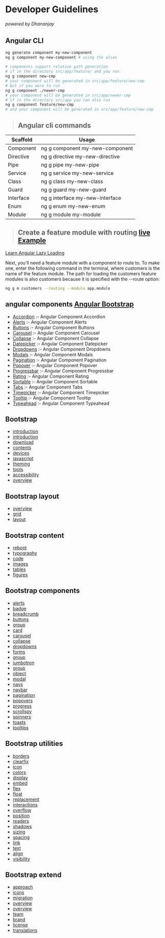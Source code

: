 # Developer Guidelines 
###### powered by Dhananjay 

## Angular CLI
```bash
ng generate component my-new-component
ng g component my-new-component # using the alias 
 
# components support relative path generation 
# if in the directory src/app/feature/ and you run 
ng g component new-cmp
# your component will be generated in src/app/feature/new-cmp 
# but if you were to run 
ng g component ./newer-cmp
# your component will be generated in src/app/newer-cmp 
# if in the directory src/app you can also run 
ng g component feature/new-cmp
# and your component will be generated in src/app/feature/new-cmp 
```
> ## Angular cli commands

|Scaffold|	Usage |
|--------|	-------- |
| Component	| ng g component my-new-component |
| Directive	| ng g directive my-new-directive |
| Pipe	| ng g pipe my-new-pipe |
| Service	| ng g service my-new-service |
| Class	| ng g class my-new-class |
| Guard	| ng g guard my-new-guard |
| Interface	| ng g interface my-new-interface |
| Enum	| ng g enum my-new-enum |
| Module	| ng g module my-module |

> ## Create a feature module with routing [live Example](https://stackblitz.com/angular/eydbdkevjmb?file=src%2Fapp%2Fapp-routing.module.ts) 

[Learn Angular Lazy Loading](https://angular.io/guide/lazy-loading-ngmodules)

Next, you’ll need a feature module with a component to route to. To make one, enter the following command in the terminal, where customers is the name of the feature module. The path for loading the customers feature modules is also customers because it is specified with the --route option:

```bash
ng g m customers --routing --module app.module

```
## angular components [Angular Bootstrap](https://valor-software.com/ngx-bootstrap/#/documentation#getting-started)
- [Accordion](https://valor-software.com/ngx-bootstrap/#accordion) :-  Angular Component Accordion
- [Alerts](https://valor-software.com/ngx-bootstrap/#alerts) :-  Angular Component Alerts
- [Buttons](https://valor-software.com/ngx-bootstrap/#buttons) :-  Angular Component Buttons
- [Carousel](https://valor-software.com/ngx-bootstrap/#carousel) :-  Angular Component Carousel
- [Collapse](https://valor-software.com/ngx-bootstrap/#collapse) :-  Angular Component Collapse
- [Datepicker](https://valor-software.com/ngx-bootstrap/#datepicker) :-  Angular Component Datepicker
- [Dropdowns](https://valor-software.com/ngx-bootstrap/#dropdowns) :-  Angular Component Dropdowns
- [Modals](https://valor-software.com/ngx-bootstrap/#modals) :-  Angular Component Modals
- [Pagination](https://valor-software.com/ngx-bootstrap/#pagination) :-  Angular Component Pagination
- [Popover](https://valor-software.com/ngx-bootstrap/#popover) :-  Angular Component Popover
- [Progressbar](https://valor-software.com/ngx-bootstrap/#progressbar) :-  Angular Component Progressbar
- [Rating](https://valor-software.com/ngx-bootstrap/#rating) :-  Angular Component Rating
- [Sortable](https://valor-software.com/ngx-bootstrap/#sortable) :-  Angular Component Sortable
- [Tabs](https://valor-software.com/ngx-bootstrap/#tabs) :-  Angular Component Tabs
- [Timepicker](https://valor-software.com/ngx-bootstrap/#timepicker) :-  Angular Component Timepicker
- [Tooltip](https://valor-software.com/ngx-bootstrap/#tooltip) :-  Angular Component Tooltip
- [Typeahead](https://valor-software.com/ngx-bootstrap/#typeahead) :-  Angular Component Typeahead
## Bootstrap
- [introduction](https://getbootstrap.com/docs/4.5/getting-started/introduction)
- [introduction](https://getbootstrap.com/docs/4.5/getting-started/introduction)
- [download](https://getbootstrap.com/docs/4.5/getting-started/download)
- [contents](https://getbootstrap.com/docs/4.5/getting-started/contents)
- [devices](https://getbootstrap.com/docs/4.5/getting-started/browsers-devices)
- [javascript](https://getbootstrap.com/docs/4.5/getting-started/javascript)
- [theming](https://getbootstrap.com/docs/4.5/getting-started/theming)
- [tools](https://getbootstrap.com/docs/4.5/getting-started/build-tools)
- [accessibility](https://getbootstrap.com/docs/4.5/getting-started/accessibility)
- [overview](https://getbootstrap.com/docs/4.5/layout/overview)
## Bootstrap layout
- [overview](https://getbootstrap.com/docs/4.5/layout/overview)
- [grid](https://getbootstrap.com/docs/4.5/layout/grid)
- [layout](https://getbootstrap.com/docs/4.5/layout/utilities-for-layout)
## Bootstrap content
- [reboot](https://getbootstrap.com/docs/4.5/content/reboot)
- [typography](https://getbootstrap.com/docs/4.5/content/typography)
- [code](https://getbootstrap.com/docs/4.5/content/code)
- [images](https://getbootstrap.com/docs/4.5/content/images)
- [tables](https://getbootstrap.com/docs/4.5/content/tables)
- [figures](https://getbootstrap.com/docs/4.5/content/figures)
## Bootstrap components
- [alerts](https://getbootstrap.com/docs/4.5/components/alerts)
- [badge](https://getbootstrap.com/docs/4.5/components/badge)
- [breadcrumb](https://getbootstrap.com/docs/4.5/components/breadcrumb)
- [buttons](https://getbootstrap.com/docs/4.5/components/buttons)
- [group](https://getbootstrap.com/docs/4.5/components/button-group)
- [card](https://getbootstrap.com/docs/4.5/components/card)
- [carousel](https://getbootstrap.com/docs/4.5/components/carousel)
- [collapse](https://getbootstrap.com/docs/4.5/components/collapse)
- [dropdowns](https://getbootstrap.com/docs/4.5/components/dropdowns)
- [forms](https://getbootstrap.com/docs/4.5/components/forms)
- [group](https://getbootstrap.com/docs/4.5/components/input-group)
- [jumbotron](https://getbootstrap.com/docs/4.5/components/jumbotron)
- [group](https://getbootstrap.com/docs/4.5/components/list-group)
- [object](https://getbootstrap.com/docs/4.5/components/media-object)
- [modal](https://getbootstrap.com/docs/4.5/components/modal)
- [navs](https://getbootstrap.com/docs/4.5/components/navs)
- [navbar](https://getbootstrap.com/docs/4.5/components/navbar)
- [pagination](https://getbootstrap.com/docs/4.5/components/pagination)
- [popovers](https://getbootstrap.com/docs/4.5/components/popovers)
- [progress](https://getbootstrap.com/docs/4.5/components/progress)
- [scrollspy](https://getbootstrap.com/docs/4.5/components/scrollspy)
- [spinners](https://getbootstrap.com/docs/4.5/components/spinners)
- [toasts](https://getbootstrap.com/docs/4.5/components/toasts)
- [tooltips](https://getbootstrap.com/docs/4.5/components/tooltips)
## Bootstrap utilities
- [borders](https://getbootstrap.com/docs/4.5/utilities/borders)
- [clearfix](https://getbootstrap.com/docs/4.5/utilities/clearfix)
- [icon](https://getbootstrap.com/docs/4.5/utilities/close-icon)
- [colors](https://getbootstrap.com/docs/4.5/utilities/colors)
- [display](https://getbootstrap.com/docs/4.5/utilities/display)
- [embed](https://getbootstrap.com/docs/4.5/utilities/embed)
- [flex](https://getbootstrap.com/docs/4.5/utilities/flex)
- [float](https://getbootstrap.com/docs/4.5/utilities/float)
- [replacement](https://getbootstrap.com/docs/4.5/utilities/image-replacement)
- [interactions](https://getbootstrap.com/docs/4.5/utilities/interactions)
- [overflow](https://getbootstrap.com/docs/4.5/utilities/overflow)
- [position](https://getbootstrap.com/docs/4.5/utilities/position)
- [readers](https://getbootstrap.com/docs/4.5/utilities/screen-readers)
- [shadows](https://getbootstrap.com/docs/4.5/utilities/shadows)
- [sizing](https://getbootstrap.com/docs/4.5/utilities/sizing)
- [spacing](https://getbootstrap.com/docs/4.5/utilities/spacing)
- [link](https://getbootstrap.com/docs/4.5/utilities/stretched-link)
- [text](https://getbootstrap.com/docs/4.5/utilities/text)
- [align](https://getbootstrap.com/docs/4.5/utilities/vertical-align)
- [visibility](https://getbootstrap.com/docs/4.5/utilities/visibility)
## Bootstrap extend
- [approach](https://getbootstrap.com/docs/4.5/extend/approach)
- [icons](https://getbootstrap.com/docs/4.5/extend/icons)
- [migration](https://getbootstrap.com/docs/4.5/migration)
- [overview](https://getbootstrap.com/docs/4.5/about/overview)
- [overview](https://getbootstrap.com/docs/4.5/about/overview)
- [team](https://getbootstrap.com/docs/4.5/about/team)
- [brand](https://getbootstrap.com/docs/4.5/about/brand)
- [license](https://getbootstrap.com/docs/4.5/about/license)
- [translations](https://getbootstrap.com/docs/4.5/about/translations)
